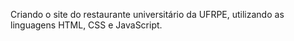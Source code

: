 Criando o site do restaurante universitário da UFRPE, utilizando as linguagens HTML, CSS e JavaScript.

